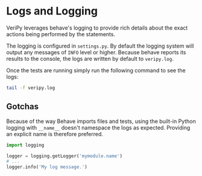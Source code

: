 Logs and Logging
================

VeriPy leverages behave's logging to provide rich details about the exact actions being performed by the statements.

The logging is configured in `settings.py`. By default the logging system will output any messages of `INFO` level or higher. Because behave reports its results to the console, the logs are written by default to `veripy.log`.

Once the tests are running simply run the following command to see the logs:

```bash
tail -f veripy.log
```

## Gotchas

Because of the way Behave imports files and tests, using the built-in Python logging with `__name__` doesn't namespace the logs as expected. Providing an explicit name is therefore preferred.

```python
import logging

logger = logging.getLogger('mymodule.name')
# ...
logger.info('My log message.')
```
